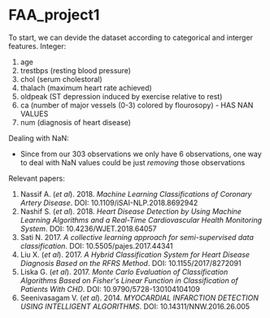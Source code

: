 # FAA_project1

To start, we can devide the dataset according to categorical and interger features.
Integer:
  1. age
  2. trestbps (resting blood pressure)
  3. chol (serum cholestoral)
  4. thalach (maximum heart rate achieved)
  5. oldpeak (ST depression induced by exercise relative to rest)
  6. ca (number of major vessels (0-3) colored by flourosopy) - HAS NAN VALUES
  7. num (diagnosis of heart disease)

Dealing with NaN:
  - Since from our 303 observations we only have 6 observations, one way to deal with NaN values could be just *removing* those observations

Relevant papers:
  1. Nassif A. (*et al*). 2018. *Machine Learning Classifications of Coronary Artery Disease*. DOI: 10.1109/iSAI-NLP.2018.8692942
  2. Nashif S. (*et al*). 2018. *Heart Disease Detection by Using Machine Learning Algorithms and a Real-Time Cardiovascular Health Monitoring System*. DOI: 10.4236/WJET.2018.64057
  3. Sati N. 2017. *A collective learning approach for semi-supervised data classification*. DOI: 10.5505/pajes.2017.44341
  4. Liu X. (*et al*). 2017. *A Hybrid Classification System for Heart Disease Diagnosis Based on the RFRS Method*. DOI: 10.1155/2017/8272091
  5. Liska G. (*et al*). 2017. *Monte Carlo Evaluation of Classification Algorithms Based on Fisher's Linear Function in Classification of Patients With CHD*. DOI: 10.9790/5728-130104104109
  6. Seenivasagam V. (*et al*). 2014. *MYOCARDIAL INFARCTION DETECTION USING INTELLIGENT ALGORITHMS*. DOI: 10.14311/NNW.2016.26.005
